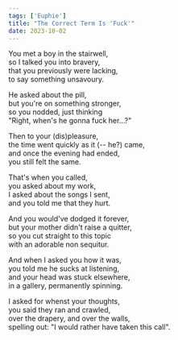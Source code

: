 ```yaml
---
tags: ['Euphie']
title: "The Correct Term Is 'Fuck'"
date: 2023-10-02
---
```


You met a boy in the stairwell,  
so I talked you into bravery,  
that you previously were lacking,  
to say something unsavoury.

He asked about the pill,  
but you're on something stronger,  
so you nodded, just thinking  
"Right, when's he gonna fuck her...?"

Then to your (dis)pleasure,  
the time went quickly as it (-- he?) came,  
and once the evening had ended,  
you still felt the same.

That's when you called,  
you asked about my work,  
I asked about the songs I sent,  
and you told me that they hurt.

And you would've dodged it forever,  
but your mother didn't raise a quitter,  
so you cut straight to this topic  
with an adorable non sequitur.

And when I asked you how it was,  
you told me he sucks at listening,  
and your head was stuck elsewhere,  
in a gallery, permanently spinning.

I asked for whenst your thoughts,  
you said they ran and crawled,  
over the drapery, and over the walls,  
spelling out: "I would rather have taken this call".

